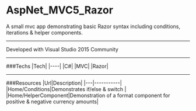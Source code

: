# AspNet_MVC5_Razor
A small mvc app demonstrating basic Razor syntax including conditions, iterations &amp; helper components.

---

Developed with Visual Studio 2015 Community

---

###Techs
|Tech|
|----|
|C#|
|MVC|
|Razor|

---

###Resources
|Url|Description|
|---|-----------|
|Home/Conditions|Demonstrates if/else & switch |
|Home/HelperComponent|Demonstration of a format component for positive & negative currency amounts|
